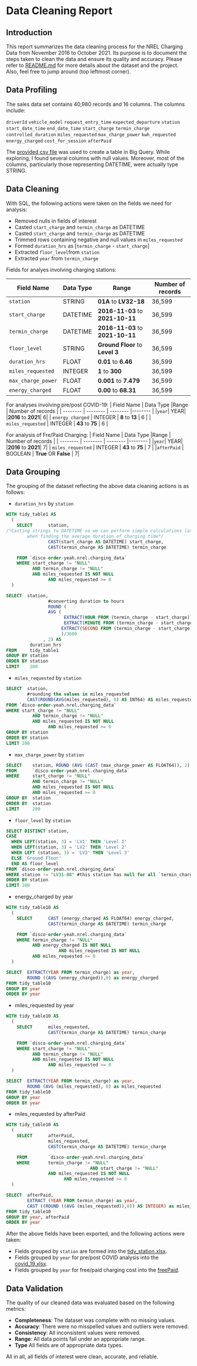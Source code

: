 # Data Cleaning Report

## Introduction
This report summarizes the data cleaning process for the NREL Charging Data from November 2016 to October 2021. Its purpose is to document the steps taken to clean the data and ensure its quality and accuracy. Please refer to [README.md](https://github.com/MantissaMr/nrel_charging/blob/c7c870ebf0d7ee3f36f57784d394258a6618908e/README.md) for more details about the dataset and the project. Also, feel free to jump around (top leftmost corner). 

## Data Profiling
The sales data set contains 40,980 records and 16 columns. The columns include:

`driverId`
`vehicle_model`
`request_entry_time`
`expected_departure`
`station`
`start_date_time`
`end_date_time`
`start_charge`
`termin_charge`
`controlled_duration`
`miles_requested`
`max_charge_power`
`kwh_requested`
`energy_charged`
`cost_for_session`
`afterPaid`	

The [provided csv file](https://github.com/MantissaMr/nrel_charging/blob/231ba1a80ff1c47360c022072f1b192025f3ee23/dataSet_Oct2021.csv) was used to create a table in Big Query. While exploring, I found several columns with null values. Moreover, most of the columns, particularly those representing DATETIME, were actually type STRING. 

## Data Cleaning
With SQL, the following actions were taken on the fields we need for analysis:

- Removed nulls in fields of interest
- Casted `start_charge` and `termin_charge` as DATETIME 
- Casted `start_charge` and `termin_charge` as DATETIME 
- Trimmed rows containing negative and null values in `miles_requested`
- Formed `duration_hrs` as [`termin_charge` - `start_charge`] 
- Extracted `floor_level`from `station`
- Extracted `year` from `termin_charge`

Fields for analyes involving charging stations:

| Field Name | Data Type |Range | Number of records |
| -------- | -------- | -------- |-------- |
`station` | STRING | **01A** to **LV32-18** |36,599 |
|`start_charge` | DATETIME | **2016-11-03** to **2021-10-11** | 36,599 |    
|`termin_charge` | DATETIME | **2016-11-03** to **2021-10-11** | 36,599 |
|`floor_level` | STRING |**Ground Floor** to **Level 3**| 36,599 |
|`duration_hrs` | FLOAT | **0.01** to **6.46** | 36,599 |
|`miles_requested` | INTEGER | **1** to **300** | 36,599 | 
|`max_charge_power` | FLOAT|  **0.001** to **7.479** | 36,599 | 
|`energy_charged` | FLOAT | **0.00** to **68.31** | 36,599 |

For analyses involving pre/post COVID-19:
| Field Name | Data Type |Range | Number of records |
| -------- | -------- | -------- |-------- |
|`year`| YEAR| |**2016** to **2021**|    6|
| `energy_charged` | INTEGER | **8** to **13** |  6 |
| `miles_requested` | INTEGER | **43** to **75** |  6 |

For analysis of Fre/Paid Charging:
| Field Name | Data Type |Range | Number of records |
| -------- | -------- | -------- |-------- |
|`year`| YEAR| |**2016** to **2021**|    7|
| `miles_requested` | INTEGER | **43** to **75** |  7 |
|`afterPaid` | BOOLEAN | **True** OR **False** | 7|

## Data Grouping 
The grouping of the dataset reflecting the above data cleaning actions is as follows: 

- `duration_hrs` by `station` 
``` sql
WITH tidy_table1 AS 
  (
    SELECT      station,
/*Casting strings to DATETIME so we can perform simple calculations later
		when finding the average duration of charging time*/
                CAST(start_charge AS DATETIME) start_charge,
                CAST(termin_charge AS DATETIME) termin_charge

    FROM `disco-order-yeah.nrel.charging_data`
    WHERE start_charge != "NULL"
          AND termin_charge != "NULL"
          AND miles_requested IS NOT NULL
			    AND miles_requested >= 0
  )

SELECT  station,
				#converting duration to hours
				ROUND (
                AVG (
                      EXTRACT(HOUR FROM (termin_charge - start_charge)) * 3600 +
                      EXTRACT(MINUTE FROM (termin_charge - start_charge)) * 60 +
                     EXTRACT(SECOND FROM (termin_charge - start_charge))
                     )/3600
              , 2) AS
         duration_hrs  
FROM     tidy_table1
GROUP BY station
ORDER BY station  
LIMIT    200
```

- `miles_requested` by `station`
``` sql
SELECT  station,
        #rounding the values in miles_requested
        CAST(ROUND(AVG(miles_requested), 0) AS INT64) AS miles_requested
FROM `disco-order-yeah.nrel.charging_data`
WHERE start_charge != "NULL"
          AND termin_charge != "NULL"
          AND miles_requested IS NOT NULL 
			    AND miles_requested >= 0
GROUP BY station 
ORDER BY station 
LIMIT 200
```

- `max_charge_power` by `station`
```sql 
SELECT    station, ROUND (AVG (CAST (max_charge_power AS FLOAT64)), 2) AS max_charge_power
FROM      `disco-order-yeah.nrel.charging_data`
WHERE     start_charge != "NULL"
          AND termin_charge != "NULL"		
          AND miles_requested IS NOT NULL
          AND miles_requested >= 0  
GROUP BY  station
ORDER BY  station 
LIMIT     200
```

- `floor_level` by `station` 
```sql
SELECT DISTINCT station,
CASE
  WHEN LEFT(station, 3) = 'LV1' THEN 'Level 1'
  WHEN LEFT(station, 3) = 'LV2' THEN 'Level 2'
  WHEN LEFT (station, 3) = 'LV3' THEN 'Level 3'
  ELSE 'Ground Floor'
  END AS floor_level
FROM `disco-order-yeah.nrel.charging_data`
WHERE station != "LV31-08" #this station has null for all `termin_charge` and `start_charge` fields
ORDER BY station
LIMIT 200
```

- energy_charged by year 
```sql 
WITH tidy_table10 AS 
  (
    SELECT      CAST (energy_charged AS FLOAT64) energy_charged,
                CAST(termin_charge AS DATETIME) termin_charge

    FROM `disco-order-yeah.nrel.charging_data`
    WHERE termin_charge != "NULL"
          AND energy_charged IS NOT NULL
					AND miles_requested IS NOT NULL
          AND miles_requested >= 0
  )

SELECT  EXTRACT(YEAR FROM termin_charge) as year,
        ROUND ((AVG (energy_charged)),0) as energy_charged
FROM tidy_table10
GROUP BY year
ORDER BY year
```

- miles_requested by year 
```sql 
WITH tidy_table10 AS 
  (
    SELECT      miles_requested,
                CAST(termin_charge AS DATETIME) termin_charge

    FROM `disco-order-yeah.nrel.charging_data`
    WHERE start_charge != "NULL"
          AND termin_charge != "NULL"
          AND miles_requested IS NOT NULL 
			    AND miles_requested >= 0 
  )

SELECT  EXTRACT(YEAR FROM termin_charge) as year,
        ROUND (AVG (miles_requested), 0) as miles_requested
FROM tidy_table10
GROUP BY year
ORDER BY year
```

- miles_requested by afterPaid 
```sql 
WITH tidy_table10 AS 
  (
    SELECT      afterPaid,
                miles_requested,
                CAST(termin_charge AS DATETIME) termin_charge

    FROM        `disco-order-yeah.nrel.charging_data`
    WHERE       termin_charge != "NULL"
								AND start_charge != "NULL"
                AND miles_requested IS NOT NULL
			          AND miles_requested >= 0
  )

SELECT  afterPaid,
        EXTRACT (YEAR FROM termin_charge) as year,
        CAST ((ROUND ((AVG (miles_requested)),0)) AS INTEGER) as miles_requested,
FROM tidy_table10
GROUP BY year, afterPaid
ORDER BY year
```

After the above fields have been exported, and the following actions were taken:

- Fields grouped by `station` are formed into the [tidy_station.xlsx](https://github.com/MantissaMr/nrel_charging/blob/main/tidy_station.xlsx).
- Fields grouped by `year` for pre/post COVID analysis into the [covid_19.xlsx](https://github.com/MantissaMr/nrel_charging/blob/main/covid_19.xlsx).
- Fields grouped by `year` for free/paid charging cost into the [freePaid](https://github.com/MantissaMr/nrel_charging/blob/main/freePaid.xlsx).

## Data Validation 
The quality of our cleaned data was evaluated based on the following metrics:

- **Completeness**: The dataset was complete with no missing values.
- **Accuracy**: There were no misspelled values and outliers were removed. 
- **Consistency**: All inconsistent values were removed.
- **Range**: All data points fall under an appropriate range.
- **Type** All fields are of appropriate data types. 


All in all, all fields of interest were clean, accurate, and reliable.

